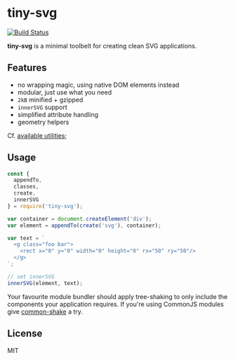 # tiny-svg

[![Build Status](https://travis-ci.org/bpmn-io/tiny-svg.svg?branch=master)](https://travis-ci.org/bpmn-io/tiny-svg)

__tiny-svg__ is a minimal toolbelt for creating clean SVG applications.


## Features

* no wrapping magic, using native DOM elements instead
* modular, just use what you need
* `2kB` minified + gzipped
* `innerSVG` support
* simplified attribute handling
* geometry helpers

Cf. [available utilities](./lib);


## Usage

```javascript
const {
  appendTo,
  classes,
  create,
  innerSVG
} = require('tiny-svg');

var container = document.createElement('div');
var element = appendTo(create('svg'), container);

var text = `
  <g class="foo bar">
    <rect x="0" y="0" width="0" height="0" rx="50" ry="50"/>
  </g>
`;

// set innerSVG
innerSVG(element, text);
```

Your favourite module bundler should apply tree-shaking to only include the components your application requires. If you're using CommonJS modules give [common-shake](https://github.com/indutny/common-shake) a try.


## License

MIT
